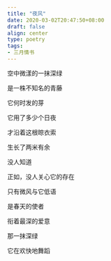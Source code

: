 ```yaml
---
title: "夜风"
date: 2020-03-02T20:47:50+08:00
draft: false
align: center
type: poetry
tags:
- 三月情书
---
```


空中微漾的一抹深绿

是一株不知名的青藤

它何时发的芽

它用了多少个日夜

才沿着这根晾衣索

生长了两米有余

没人知道

正如，没人关心它的存在

只有微风与它低语

是春天的使者

衔着最深的爱意

那一抹深绿

它在欢快地舞蹈
